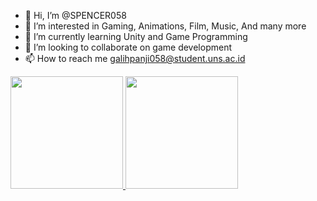 - 👋 Hi, I’m @SPENCER058
- 👀 I’m interested in Gaming, Animations, Film, Music, And many more
- 🌱 I’m currently learning Unity and Game Programming
- 💞️ I’m looking to collaborate on game development
- 📫 How to reach me galihpanji058@student.uns.ac.id

<p algin="left">
    <a href="https://github.com/SPENCER058">
        <img height="180em" src="https://github-readme-stats-eight-theta.vercel.app/api?username=SPENCER058&show_icons=true&theme=tokyonight&include_all_commits=true&count_private=true"/>
        <img height="180em" src="https://github-readme-stats-eight-theta.vercel.app/api/top-langs/?username=SPENCER058&layout=compact&theme=tokyonight&count_private=true"/>
    </a>
</p>

<!---
SPENCER058/SPENCER058 is a ✨ special ✨ repository because its `README.md` (this file) appears on your GitHub profile.
You can click the Preview link to take a look at your changes.
--->
